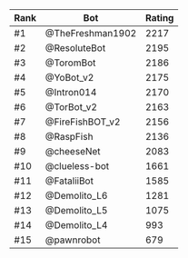 Rank|Bot|Rating
---|---|---
#1|@TheFreshman1902|2217
#2|@ResoluteBot|2195
#3|@ToromBot|2186
#4|@YoBot_v2|2175
#5|@Intron014|2170
#6|@TorBot_v2|2163
#7|@FireFishBOT_v2|2156
#8|@RaspFish|2136
#9|@cheeseNet|2083
#10|@clueless-bot|1661
#11|@FataliiBot|1585
#12|@Demolito_L6|1281
#13|@Demolito_L5|1075
#14|@Demolito_L4|993
#15|@pawnrobot|679
